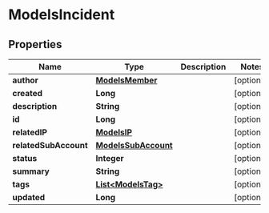 
# ModelsIncident

## Properties
Name | Type | Description | Notes
------------ | ------------- | ------------- | -------------
**author** | [**ModelsMember**](ModelsMember.md) |  |  [optional]
**created** | **Long** |  |  [optional]
**description** | **String** |  |  [optional]
**id** | **Long** |  |  [optional]
**relatedIP** | [**ModelsIP**](ModelsIP.md) |  |  [optional]
**relatedSubAccount** | [**ModelsSubAccount**](ModelsSubAccount.md) |  |  [optional]
**status** | **Integer** |  |  [optional]
**summary** | **String** |  |  [optional]
**tags** | [**List&lt;ModelsTag&gt;**](ModelsTag.md) |  |  [optional]
**updated** | **Long** |  |  [optional]



